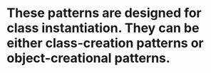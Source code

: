 #  These patterns are designed for class instantiation. They can be either class-creation patterns or object-creational patterns.
